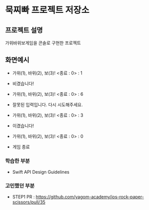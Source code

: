 # 묵찌빠 프로젝트 저장소
## 프로젝트 설명
가위바위보게임을 콘솔로 구현한 프로젝트

## 화면예시
- 가위(1), 바위(2), 보(3)! <종료 : 0> : 1
- 비겼습니다!
- 가위(1), 바위(2), 보(3)! <종료 : 0> : 6
- 잘못된 입력입니다. 다시 시도해주세요.
- 가위(1), 바위(2), 보(3)! <종료 : 0> : 3
- 이겼습니다!

- 가위(1), 바위(2), 보(3)! <종료 : 0> : 0
- 게임 종료

### 학습한 부분
- Swift API Design Guidelines


### 고민했던 부분


- STEP1 PR : https://github.com/yagom-academy/ios-rock-paper-scissors/pull/35
